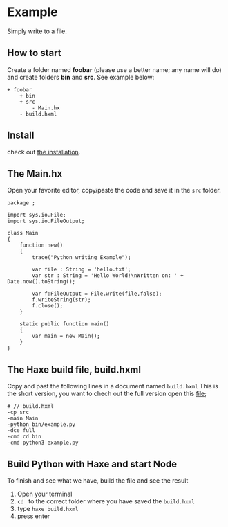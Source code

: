 # Example

Simply write to a file.


## How to start

Create a folder named **foobar** (please use a better name; any name will do) and create folders **bin** and **src**.
See example below:

```
+ foobar
	+ bin
	+ src
		- Main.hx
	- build.hxml
```


## Install

check out [the installation](installation.md).


## The Main.hx

Open your favorite editor, copy/paste the code and save it in the `src` folder.

```
package ;

import sys.io.File;
import sys.io.FileOutput;

class Main
{
	function new()
	{
		trace("Python writing Example");

		var file : String = 'hello.txt';
		var str : String = 'Hello World!\nWritten on: ' + Date.now().toString();

		var f:FileOutput = File.write(file,false);
		f.writeString(str);
		f.close();
	}

	static public function main()
	{
		var main = new Main();
	}
}

```


## The Haxe build file, build.hxml

Copy and past the following lines in a document named `build.hxml`
This is the short version, you want to chech out the full version open this [file](/code/build.hxml);

```
# // build.hxml
-cp src
-main Main
-python bin/example.py
-dce full
-cmd cd bin
-cmd python3 example.py
```



## Build Python with Haxe and start Node

To finish and see what we have, build the file and see the result

1. Open your terminal
2. `cd ` to the correct folder where you have saved the `build.hxml`
3. type `haxe build.hxml`
4. press enter



